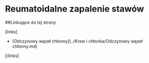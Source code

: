 # Reumatoidalne zapalenie stawów





##Linkujące do tej strony

[links]

- [Odczynowy węzeł chłonny](../Krew i chłonka/Odczynowy węzeł chłonny.md)


[/links]


